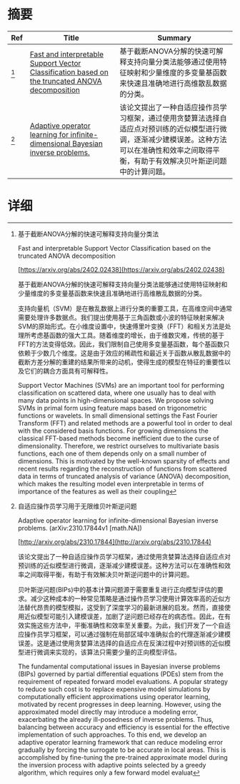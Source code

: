 # 摘要

| Ref | Title | Summary |
| --- | --- | --- |
| [^1] | [Fast and interpretable Support Vector Classification based on the truncated ANOVA decomposition](https://arxiv.org/abs/2402.02438) | 基于截断ANOVA分解的快速可解释支持向量分类法能够通过使用特征映射和少量维度的多变量基函数来快速且准确地进行高维散乱数据的分类。 |
| [^2] | [Adaptive operator learning for infinite-dimensional Bayesian inverse problems.](http://arxiv.org/abs/2310.17844) | 该论文提出了一种自适应操作员学习框架，通过使用贪婪算法选择自适应点对预训练的近似模型进行微调，逐渐减少建模误差。这种方法可以在准确性和效率之间取得平衡，有助于有效解决贝叶斯逆问题中的计算问题。 |

# 详细

[^1]: 基于截断ANOVA分解的快速可解释支持向量分类法

    Fast and interpretable Support Vector Classification based on the truncated ANOVA decomposition

    [https://arxiv.org/abs/2402.02438](https://arxiv.org/abs/2402.02438)

    基于截断ANOVA分解的快速可解释支持向量分类法能够通过使用特征映射和少量维度的多变量基函数来快速且准确地进行高维散乱数据的分类。

    

    支持向量机（SVM）是在散乱数据上进行分类的重要工具，在高维空间中通常需要处理许多数据点。我们提出使用基于三角函数或小波的特征映射来解决SVM的原始形式。在小维度设置中，快速傅里叶变换（FFT）和相关方法是处理所考虑基函数的强大工具。随着维度的增长，由于维数灾难，传统的基于FFT的方法变得低效。因此，我们限制自己使用多变量基函数，每个基函数只依赖于少数几个维度。这是由于效应的稀疏性和最近关于函数从散乱数据中的截断方差分解的重建的结果所带来的动机，使得生成的模型在特征的重要性以及它们的耦合方面具有可解释性。

    Support Vector Machines (SVMs) are an important tool for performing classification on scattered data, where one usually has to deal with many data points in high-dimensional spaces. We propose solving SVMs in primal form using feature maps based on trigonometric functions or wavelets. In small dimensional settings the Fast Fourier Transform (FFT) and related methods are a powerful tool in order to deal with the considered basis functions. For growing dimensions the classical FFT-based methods become inefficient due to the curse of dimensionality. Therefore, we restrict ourselves to multivariate basis functions, each one of them depends only on a small number of dimensions. This is motivated by the well-known sparsity of effects and recent results regarding the reconstruction of functions from scattered data in terms of truncated analysis of variance (ANOVA) decomposition, which makes the resulting model even interpretable in terms of importance of the features as well as their coupling
    
[^2]: 自适应操作员学习用于无限维贝叶斯逆问题

    Adaptive operator learning for infinite-dimensional Bayesian inverse problems. (arXiv:2310.17844v1 [math.NA])

    [http://arxiv.org/abs/2310.17844](http://arxiv.org/abs/2310.17844)

    该论文提出了一种自适应操作员学习框架，通过使用贪婪算法选择自适应点对预训练的近似模型进行微调，逐渐减少建模误差。这种方法可以在准确性和效率之间取得平衡，有助于有效解决贝叶斯逆问题中的计算问题。

    

    贝叶斯逆问题(BIPs)中的基本计算问题源于需要重复进行正向模型评估的要求。减少这种成本的一种常见策略是通过操作员学习使用计算效率高的近似方法替代昂贵的模型模拟，这受到了深度学习的最新进展的启发。然而，直接使用近似模型可能引入建模误差，加剧了逆问题已经存在的病态性。因此，在有效实施这些方法中，平衡准确性和效率至关重要。为此，我们开发了一个自适应操作员学习框架，可以通过强制在局部区域中准确拟合的代理逐渐减少建模误差。这是通过使用贪婪算法选择的自适应点在反演过程中对预训练的近似模型进行微调来实现的，该算法只需要少量的正向模型评估。

    The fundamental computational issues in Bayesian inverse problems (BIPs) governed by partial differential equations (PDEs) stem from the requirement of repeated forward model evaluations. A popular strategy to reduce such cost is to replace expensive model simulations by computationally efficient approximations using operator learning, motivated by recent progresses in deep learning. However, using the approximated model directly may introduce a modeling error, exacerbating the already ill-posedness of inverse problems. Thus, balancing between accuracy and efficiency is essential for the effective implementation of such approaches. To this end, we develop an adaptive operator learning framework that can reduce modeling error gradually by forcing the surrogate to be accurate in local areas. This is accomplished by fine-tuning the pre-trained approximate model during the inversion process with adaptive points selected by a greedy algorithm, which requires only a few forward model evaluat
    

